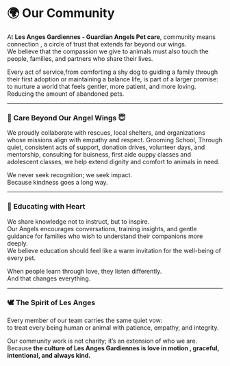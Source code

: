 # 🌍 Our Community

At **Les Anges Gardiennes - Guardian Angels Pet care**, community means connection , a circle of trust that extends far beyond our wings.  
We believe that the compassion we give to animals must also touch the people, families, and partners who share their lives.

Every act of service,from comforting a shy dog to guiding a family through their first adoption or maintaining a balance life, is part of a larger promise:  
to nurture a world that feels gentler, more patient, and more loving. Reducing the amount of abandoned pets.

---

### 💞 Care Beyond Our Angel Wings 😇
We proudly collaborate with rescues, local shelters, and organizations whose missions align with empathy and respect. Grooming School,
Through quiet, consistent acts of support, donation drives, volunteer days, and mentorship, consulting for buisness, first aide ouppy classes and adolescent classes, we help extend dignity and comfort to animals in need.  

We never seek recognition; we seek impact.  
Because kindness goes a long way.

---

### 🌷 Educating with Heart
We share knowledge not to instruct, but to inspire.  
Our Angels encourages conversations, training insights, and gentle guidance for families who wish to understand their companions more deeply.  
We believe education should feel like a warm invitation for the well-being of every pet.

When people learn through love, they listen differently.  
And that changes everything.

---

### 🕊️ The Spirit of Les Anges
Every member of our team carries the same quiet vow:  
to treat every being human or animal with patience, empathy, and integrity.  

Our community work is not charity; it’s an extension of who we are.  
Because **the culture of Les Anges Gardiennes is love in motion , graceful, intentional, and always kind.**
